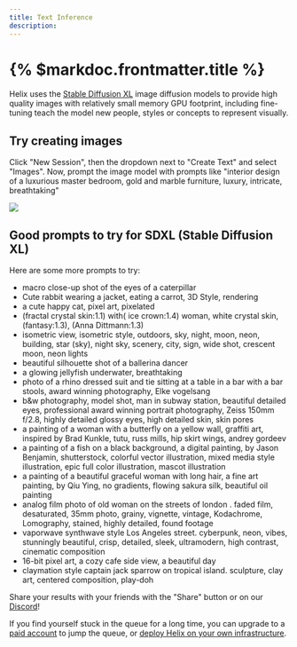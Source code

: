 ```yaml
---
title: Text Inference
description:
---
```


# {% $markdoc.frontmatter.title %}

Helix uses the [Stable Diffusion XL](https://stability.ai/stable-diffusion) image diffusion models to provide high quality images with relatively small memory GPU footprint, including fine-tuning teach the model new people, styles or concepts to represent visually.


## Try creating images

Click "New Session", then the dropdown next to "Create Text" and select "Images". Now, prompt the image model with prompts like "interior design of a luxurious master bedroom, gold and marble furniture, luxury, intricate, breathtaking"

![](/images/gsg-04.png)

## Good prompts to try for SDXL (Stable Diffusion XL)

Here are some more prompts to try:

* macro close-up shot of the eyes of a caterpillar
* Cute rabbit wearing a jacket, eating a carrot, 3D Style, rendering
* a cute happy cat, pixel art, pixelated
* (fractal crystal skin:1.1) with( ice crown:1.4) woman, white crystal skin, (fantasy:1.3), (Anna Dittmann:1.3)
* isometric view, isometric style, outdoors, sky, night, moon, neon, building, star (sky), night sky, scenery, city, sign, wide shot, crescent moon, neon lights
* beautiful silhouette shot of a ballerina dancer
* a glowing jellyfish underwater, breathtaking
* photo of a rhino dressed suit and tie sitting at a table in a bar with a bar stools, award winning photography, Elke vogelsang
* b&w photography, model shot, man in subway station, beautiful detailed eyes, professional award winning portrait photography, Zeiss 150mm f/2.8, highly detailed glossy eyes, high detailed skin, skin pores
* a painting of a woman with a butterfly on a yellow wall, graffiti art, inspired by Brad Kunkle, tutu, russ mills, hip skirt wings, andrey gordeev
* a painting of a fish on a black background, a digital painting, by Jason Benjamin, shutterstock, colorful vector illustration, mixed media style illustration, epic full color illustration, mascot illustration
* a painting of a beautiful graceful woman with long hair, a fine art painting, by Qiu Ying, no gradients, flowing sakura silk, beautiful oil painting
* analog film photo of old woman on the streets of london . faded film, desaturated, 35mm photo, grainy, vignette, vintage, Kodachrome, Lomography, stained, highly detailed, found footage
* vaporwave synthwave style Los Angeles street. cyberpunk, neon, vibes, stunningly beautiful, crisp, detailed, sleek, ultramodern, high contrast, cinematic composition
* 16-bit pixel art, a cozy cafe side view, a beautiful day
* claymation style captain jack sparrow on tropical island. sculpture, clay art, centered composition, play-doh

Share your results with your friends with the "Share" button or on our [Discord](https://discord.gg/VJftd844GE)!


If you find yourself stuck in the queue for a long time, you can upgrade to a [paid account](https://app.tryhelix.ai/account) to jump the queue, or [deploy Helix on your own infrastructure](/docs/controlplane).